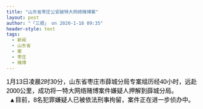 ```yaml
---
title: "山东省枣庄公安破特大网络赌博案"
layout: post
author: "「三顺」 on 2020-1-16 09:35"
header-style: text
tags:
  - 新闻
  - 山东省
  - 案
  - 枣庄
  - 赌博
---
```


<head></head>
<body>
 <font color="#000"><font face="微软雅黑, Tahoma, Helvetica, Arial, 宋体, sans-serif"><font style="font-size:16px">1月13日凌晨2时30分，山东省枣庄市薛城分局专案组历经40小时，远赴2000公里，成功将一特大网络赌博案件嫌疑人押解到薛城分局。</font></font></font> 
 <div align="center"> 
  <font color="#000"><font face="微软雅黑, Tahoma, Helvetica, Arial, 宋体, sans-serif"><font style="font-size:16px">▲目前，8名犯罪嫌疑人已被依法刑事拘留，案件正在进一步侦办中。</font></font></font> 
 </div>
 <br>
</body>


